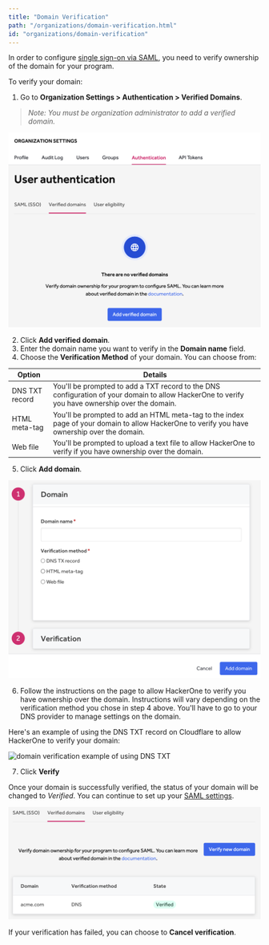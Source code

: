 ```yaml
---
title: "Domain Verification"
path: "/organizations/domain-verification.html"
id: "organizations/domain-verification"
---
```


In order to configure [single sign-on via SAML](single-sign-on-sso-via-saml.html), you need to verify ownership of the domain for your program.

To verify your domain:
1. Go to **Organization Settings > Authentication > Verified Domains**.

><i>Note: You must be organization administrator to add a verified domain.</i>

![verified domains1](./images/verified-domains-1.png)

2. Click **Add verified domain**.
3. Enter the domain name you want to verify in the **Domain name** field.
4. Choose the **Verification Method** of your domain. You can choose from:

Option | Details
------ | -------
DNS TXT record | You'll be prompted to add a TXT record to the DNS configuration of your domain to allow HackerOne to verify you have ownership over the domain.
HTML meta-tag | You'll be prompted to add an HTML meta-tag to the index page of your domain to allow HackerOne to verify you have ownership over the domain.
Web file | You'll be prompted to upload a text file to allow HackerOne to verify if you have ownership over the domain.

5. Click **Add domain**.

![verified domains2](./images/verified-domains-5.png)

6. Follow the instructions on the page to allow HackerOne to verify you have ownership over the domain. Instructions will vary depending on the verification method you chose in step 4 above. You'll have to go to your DNS provider to manage settings on the domain.

Here's an example of using the DNS TXT record on Cloudflare to allow HackerOne to verify your domain:

![domain verification example of using DNS TXT](./images/verified-domains-3.png)

7. Click **Verify**

Once your domain is successfully verified, the status of your domain will be changed to *Verified*. You can continue to set up your [SAML settings](single-sign-on-sso-via-saml.html).

![verified domains list](./images/verified-domains-4.png)

If your verification has failed, you can choose to **Cancel verification**.

